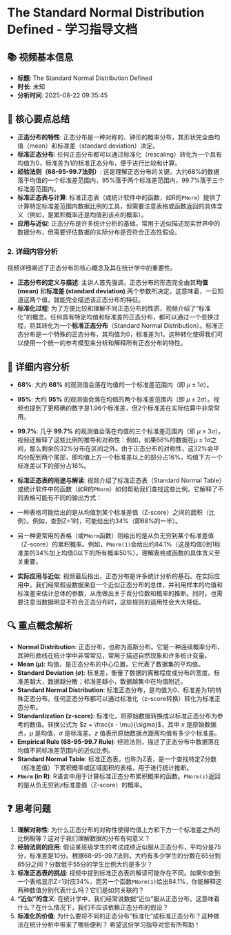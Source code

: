 
# The Standard Normal Distribution Defined - 学习指导文档

## 📚 视频基本信息
- **标题**: The Standard Normal Distribution Defined
- **时长**: 未知
- **分析时间**: 2025-08-22 09:35:45

## 🎯 核心要点总结
*   **正态分布的特性**: 正态分布是一种对称的、钟形的概率分布，其形状完全由均值（mean）和标准差（standard deviation）决定。
*   **标准正态分布**: 任何正态分布都可以通过标准化（rescaling）转化为一个具有均值为0，标准差为1的标准正态分布，便于进行比较和计算。
*   **经验法则（68-95-99.7法则）**: 这是理解正态分布的关键。大约68%的数据落于均值的一个标准差范围内，95%落于两个标准差范围内，99.7%落于三个标准差范围内。
*   **标准正态表与计算**: 标准正态表（或统计软件中的函数，如R的`PNorm`）提供了计算特定标准差范围内数据比例的工具，但需要注意表格或函数返回的具体含义（例如，是累积概率还是均值到该点的概率）。
*   **应用与近似**: 正态分布是许多统计分析的基础，常用于近似描述现实世界中的数据分布，但需要评估数据的实际分布是否符合正态性假设。
### 2. 详细内容分析
视频详细阐述了正态分布的核心概念及其在统计学中的重要性。
*   **正态分布的定义与描述**: 主讲人首先强调，正态分布的形态完全由其**均值 (mean)** 和**标准差 (standard deviation)** 两个参数所决定。这意味着，一旦知道这两个值，就能完全描述该正态分布的特征。
*   **标准化过程**: 为了方便比较和理解不同正态分布的性质，视频介绍了“标准化”的概念。任何具有特定均值和标准差的正态分布，都可以通过一个变换过程，将其转化为一个**标准正态分布**（Standard Normal Distribution）。标准正态分布是一个特殊的正态分布，其均值为0，标准差为1。这种转化使得我们可以使用一个统一的参考模型来分析和解释所有正态分布的特性。

## 📖 详细内容分析
*   **68%**: 大约 **68%** 的观测值会落在均值的一个标准差范围内（即 $\mu \pm 1\sigma$）。
*   **95%**: 大约 **95%** 的观测值会落在均值的两个标准差范围内（即 $\mu \pm 2\sigma$）。视频也提到了更精确的数字是1.96个标准差，但2个标准差在实际估算中非常常用。
*   **99.7%**: 几乎 **99.7%** 的观测值会落在均值的三个标准差范围内（即 $\mu \pm 3\sigma$）。
视频还解释了这些比例的推导和对称性：例如，如果68%的数据在$\mu \pm 1\sigma$之间，那么剩余的32%分布在区间之外。由于正态分布的对称性，这32%会平均分配到两个尾部，即均值上方一个标准差以上的部分占16%，均值下方一个标准差以下的部分占16%。



*   **标准正态表的用途与解读**: 视频介绍了标准正态表（Standard Normal Table）或统计软件中的函数（如R的`PNorm`）如何帮助我们查找这些比例。它解释了不同表格可能有不同的输出方式：
*   一种表格可能给出的是从均值到某个标准差值（Z-score）之间的面积（比例）。例如，查到Z=1时，可能给出约34%（即68%的一半）。
*   另一种更常用的表格（或`PNorm`函数）则给出的是从负无穷到某个标准差值（Z-score）的累积概率。例如，`PNorm(1)`会给出约84.1%（这是均值0到1标准差的34%加上均值0以下的所有概率50%）。理解表格或函数的具体含义至关重要。
*   **实际应用与近似**: 视频最后指出，正态分布是许多统计分析的基石。在实际应用中，我们经常假设数据来自一个近似正态分布的总体，并利用样本的均值和标准差来估计总体的参数，从而做出关于百分位数和概率的推断。同时，也需要注意当数据明显不符合正态分布时，这些规则的适用性会大大降低。

## 🔍 重点概念解析
*   **Normal Distribution**: 正态分布，也称为高斯分布。它是一种连续概率分布，其钟形曲线在统计学中非常常见，常用于描述自然现象和许多统计变量。
*   **Mean ($\mu$)**: 均值，是正态分布的中心位置。它代表了数据集的平均值。
*   **Standard Deviation ($\sigma$)**: 标准差，衡量了数据的离散程度或分布的宽度。标准差越大，数据越分散；标准差越小，数据越集中在均值附近。
*   **Standard Normal Distribution**: 标准正态分布，是均值为0、标准差为1的特殊正态分布。任何正态分布都可以通过标准化（z-score转换）转化为标准正态分布。
*   **Standardization (z-score)**: 标准化，将原始数据转换成以标准正态分布为参考的数值。转换公式为 $z = \frac{x - \mu}{\sigma}$，其中 $x$ 是原始数据点，$\mu$ 是均值，$\sigma$ 是标准差。$z$ 值表示原始数据点距离均值有多少个标准差。
*   **Empirical Rule (68-95-99.7 Rule)**: 经验法则，描述了正态分布中数据落在均值不同标准差范围内的近似比例。
*   **Standard Normal Table**: 标准正态表，也称为Z表，是一个查找特定Z分数（标准差值）下累积概率或区域面积的表格，用于进行统计推断。
*   **`PNorm` (in R)**: R语言中用于计算标准正态分布累积概率的函数。`PNorm(z)`返回的是从负无穷到$z$标准差值（Z-score）的概率。

## ❓ 思考问题
1.  **理解对称性**: 为什么正态分布的对称性使得均值上方和下方一个标准差之外的比例相等？这对于我们理解数据的分布有何意义？
2.  **经验法则的应用**: 假设某班级学生的考试成绩近似服从正态分布，平均分是75分，标准差是10分。根据68-95-99.7法则，大约有多少学生的分数在65分到85分之间？分数低于55分的学生比例大约是多少？
3.  **标准正态表的挑战**: 视频中提到标准正态表的解读可能存在不同。如果你查到一个表格显示Z=1对应34%，而另一个函数`PNorm(1)`给出84.1%，你能解释这两种数值分别代表什么吗？它们是如何关联的？
4.  **“近似”的含义**: 在统计学中，我们经常说数据“近似”服从正态分布。这意味着什么？在什么情况下，我们不应该依赖正态分布的假设？
5.  **标准化的价值**: 为什么要将不同的正态分布“标准化”成标准正态分布？这种做法在统计分析中带来了哪些便利？
希望这份学习指导对您有所帮助！


